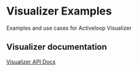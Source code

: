 # Visualizer Examples

Examples and use cases for Activeloop Visualizer

## Visualizer documentation

[Visualizer API Docs](https://docs.activeloop.ai/how-it-works/visualizer-integration)